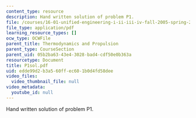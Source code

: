```yaml
---
content_type: resource
description: Hand written solution of problem P1.
file: /courses/16-01-unified-engineering-i-ii-iii-iv-fall-2005-spring-2006/edde99d2b3a560ffec601b0d4fd58dee_P1sol.pdf
file_type: application/pdf
learning_resource_types: []
ocw_type: OCWFile
parent_title: Thermodynamics and Propulsion
parent_type: CourseSection
parent_uid: 05b2ba63-43e4-3028-bad4-cdf50e0b363a
resourcetype: Document
title: P1sol.pdf
uid: edde99d2-b3a5-60ff-ec60-1b0d4fd58dee
video_files:
  video_thumbnail_file: null
video_metadata:
  youtube_id: null
---
```

Hand written solution of problem P1.